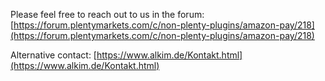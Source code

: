 Please feel free to reach out to us in the forum:
[https://forum.plentymarkets.com/c/non-plenty-plugins/amazon-pay/218](https://forum.plentymarkets.com/c/non-plenty-plugins/amazon-pay/218)

Alternative contact:
[https://www.alkim.de/Kontakt.html](https://www.alkim.de/Kontakt.html)